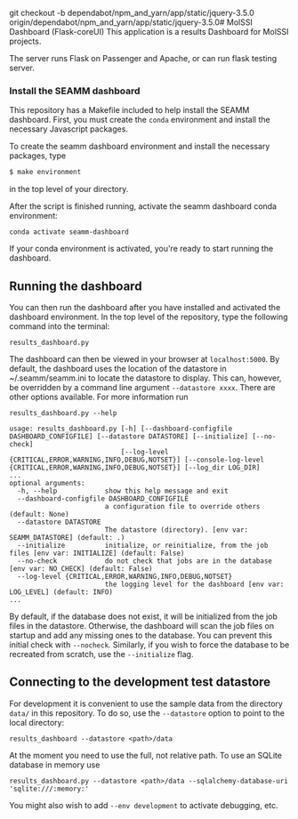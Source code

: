 git checkout -b dependabot/npm_and_yarn/app/static/jquery-3.5.0 origin/dependabot/npm_and_yarn/app/static/jquery-3.5.0# MolSSI Dashboard (Flask-coreUI)
This application is a results Dashboard for MolSSI projects.

The server runs Flask on Passenger and Apache, or can run flask testing server.

### Install the SEAMM dashboard

This repository has a Makefile included to help install the SEAMM dashboard. First, you must create the `conda` environment and install the necessary Javascript packages.

To create the seamm dashboard environment and install the necessary packages, type

~~~bash
$ make environment
~~~

in the top level of your directory.

After the script is finished running, activate the seamm dashboard conda environment:

~~~
conda activate seamm-dashboard
~~~

If your conda environment is activated, you're ready to start running the dashboard.

## Running the dashboard

You can then run the dashboard after you have installed and activated the dashboard environment. In the top level of the repository, type the following command into the terminal:

```
results_dashboard.py
```

The dashboard can then be viewed in your browser at `localhost:5000`. By default, the dashboard uses the location of the datastore in ~/.seamm/seamm.ini to locate the datastore to display. This can, however, be overridden by a command line argument `--datastore xxxx`. There are other options available. For more information run

```
results_dashboard.py --help

usage: results_dashboard.py [-h] [--dashboard-configfile DASHBOARD_CONFIGFILE] [--datastore DATASTORE] [--initialize] [--no-check]
                            [--log-level {CRITICAL,ERROR,WARNING,INFO,DEBUG,NOTSET}] [--console-log-level {CRITICAL,ERROR,WARNING,INFO,DEBUG,NOTSET}] [--log_dir LOG_DIR]
...
optional arguments:
  -h, --help            show this help message and exit
  --dashboard-configfile DASHBOARD_CONFIGFILE
                        a configuration file to override others (default: None)
  --datastore DATASTORE
                        The datastore (directory). [env var: SEAMM_DATASTORE] (default: .)
  --initialize          initialize, or reinitialize, from the job files [env var: INITIALIZE] (default: False)
  --no-check            do not check that jobs are in the database [env var: NO_CHECK] (default: False)
  --log-level {CRITICAL,ERROR,WARNING,INFO,DEBUG,NOTSET}
                        the logging level for the dashboard [env var: LOG_LEVEL] (default: INFO)
...
```

By default, if the database does not exist, it will be initialized from the job files in the datastore. Otherwise, the dashboard will scan the job files on startup and add any missing ones to the database. You can prevent this initial check with `--nocheck`. Similarly, if you wish to force the database to be recreated from scratch, use the `--initialize` flag.

## Connecting to the development test datastore

For development it is convenient to use the sample data from the directory `data/` in this repository. To do so, use the `--datastore` option to point to the local directory:

```
results_dashboard --datastore <path>/data
```

At the moment you need to use the full, not relative path. To use an SQLite database in memory use

```
results_dashboard.py --datastore <path>/data --sqlalchemy-database-uri 'sqlite:///:memory:'
```

You might also wish to add `--env development` to activate debugging, etc.
